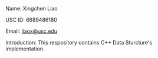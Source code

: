 Name: Xingchen Liao

USC ID: 6689486180

Email: liaox@usc.edu

Introduction: This respository contains C++ Data Sturcture's implementation.